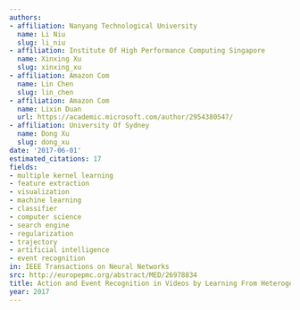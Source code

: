 ```yaml
---
authors:
- affiliation: Nanyang Technological University
  name: Li Niu
  slug: li_niu
- affiliation: Institute Of High Performance Computing Singapore
  name: Xinxing Xu
  slug: xinxing_xu
- affiliation: Amazon Com
  name: Lin Chen
  slug: lin_chen
- affiliation: Amazon Com
  name: Lixin Duan
  url: https://academic.microsoft.com/author/2954380547/
- affiliation: University Of Sydney
  name: Dong Xu
  slug: dong_xu
date: '2017-06-01'
estimated_citations: 17
fields:
- multiple kernel learning
- feature extraction
- visualization
- machine learning
- classifier
- computer science
- search engine
- regularization
- trajectory
- artificial intelligence
- event recognition
in: IEEE Transactions on Neural Networks
src: http://europepmc.org/abstract/MED/26978834
title: Action and Event Recognition in Videos by Learning From Heterogeneous Web Sources
year: 2017
---
```

